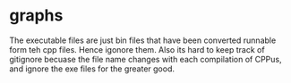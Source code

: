 # graphs
The executable files are just bin files that have been converted runnable form teh cpp files. Hence igonore them.
Also its hard to keep track of gitignore becuase the file name changes with each compilation of CPPus, and ignore the exe files for the greater good.
